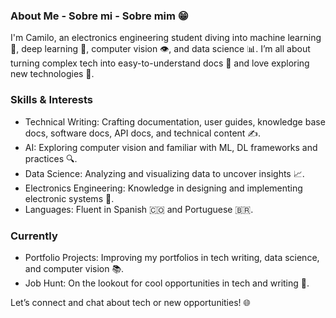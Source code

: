 ### About Me - Sobre mi - Sobre mim 😁

I'm Camilo, an electronics engineering student diving into machine learning 🤖, deep learning 🧠, computer vision 👁️, and data science 📊. I’m all about turning complex tech into easy-to-understand docs 📑 and love exploring new technologies 🚀.

### Skills & Interests

- Technical Writing: Crafting documentation, user guides, knowledge base docs, software docs, API docs, and technical content ✍️.
- AI: Exploring computer vision and familiar with ML, DL frameworks and practices 🔍.
- Data Science: Analyzing and visualizing data to uncover insights 📈.
- Electronics Engineering: Knowledge in designing and implementing electronic systems 🦾.
- Languages: Fluent in Spanish 🇨🇴 and Portuguese 🇧🇷.

### Currently

- Portfolio Projects: Improving my portfolios in tech writing, data science, and computer vision 📚.
- Job Hunt: On the lookout for cool opportunities in tech and writing 🌟.


Let’s connect and chat about tech or new opportunities! 🌐
